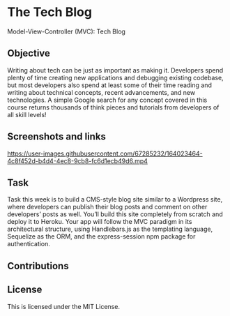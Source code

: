 # The Tech Blog

Model-View-Controller (MVC): Tech Blog

## Objective

Writing about tech can be just as important as making it. Developers spend plenty of time creating new applications and debugging existing codebase, but most developers also spend at least some of their time reading and writing about technical concepts, recent advancements, and new technologies. A simple Google search for any concept covered in this course returns thousands of think pieces and tutorials from developers of all skill levels!
## Screenshots and links

https://user-images.githubusercontent.com/67285232/164023464-4c8f452d-b4d4-4ec8-9cb8-fc6d1ecb49d6.mp4

## Task

Task this week is to build a CMS-style blog site similar to a Wordpress site, where developers can publish their blog posts and comment on other developers’ posts as well. You’ll build this site completely from scratch and deploy it to Heroku. Your app will follow the MVC paradigm in its architectural structure, using Handlebars.js as the templating language, Sequelize as the ORM, and the express-session npm package for authentication.

## Contributions



## License

This is licensed under the MIT License.
